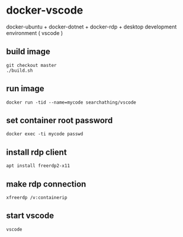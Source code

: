 # docker-vscode

docker-ubuntu + docker-dotnet + docker-rdp + desktop development environment ( vscode )

## build image

```
git checkout master
./build.sh
```

## run image

```
docker run -tid --name=mycode searchathing/vscode
```

## set container root password

```
docker exec -ti mycode passwd
```

## install rdp client

```
apt install freerdp2-x11
```

## make rdp connection

```
xfreerdp /v:containerip
```

## start vscode

```
vscode
```
